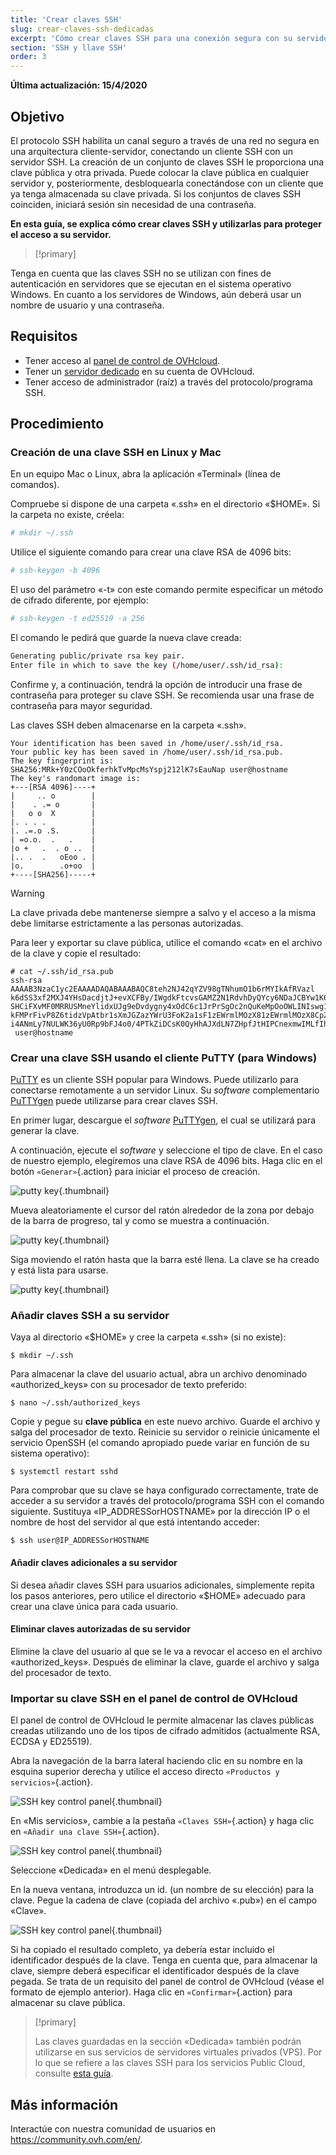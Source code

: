 ```yaml
---
title: 'Crear claves SSH'
slug: crear-claves-ssh-dedicadas
excerpt: 'Cómo crear claves SSH para una conexión segura con su servidor dedicado'
section: 'SSH y llave SSH'
order: 3
---
```


**Última actualización: 15/4/2020**

## Objetivo

El protocolo SSH habilita un canal seguro a través de una red no segura en una arquitectura cliente-servidor, conectando un cliente SSH con un servidor SSH. La creación de un conjunto de claves SSH le proporciona una clave pública y otra privada. Puede colocar la clave pública en cualquier servidor y, posteriormente, desbloquearla conectándose con un cliente que ya tenga almacenada su clave privada. Si los conjuntos de claves SSH coinciden, iniciará sesión sin necesidad de una contraseña.

**En esta guía, se explica cómo crear claves SSH y utilizarlas para proteger el acceso a su servidor.**

> [!primary]
>
Tenga en cuenta que las claves SSH no se utilizan con fines de autenticación en servidores que se ejecutan en el sistema operativo Windows. En cuanto a los servidores de Windows, aún deberá usar un nombre de usuario y una contraseña.
>

## Requisitos

- Tener acceso al [panel de control de OVHcloud](https://www.ovh.com/auth/?action=gotomanager).
- Tener un [servidor dedicado](https://www.ovh.es/servidores_dedicados/) en su cuenta de OVHcloud.
- Tener acceso de administrador (raíz) a través del protocolo/programa SSH.

## Procedimiento

### Creación de una clave SSH en Linux y Mac

En un equipo Mac o Linux, abra la aplicación «Terminal» (línea de comandos).

Compruebe si dispone de una carpeta «.ssh» en el directorio «$HOME». Si la carpeta no existe, créela:

```sh
# mkdir ~/.ssh
```

Utilice el siguiente comando para crear una clave RSA de 4096 bits:

```sh
# ssh-keygen -b 4096
```
El uso del parámetro «-t» con este comando permite especificar un método de cifrado diferente, por ejemplo:

```sh
# ssh-keygen -t ed25519 -a 256
```

El comando le pedirá que guarde la nueva clave creada:

```sh
Generating public/private rsa key pair.
Enter file in which to save the key (/home/user/.ssh/id_rsa):
```

Confirme y, a continuación, tendrá la opción de introducir una frase de contraseña para proteger su clave SSH. Se recomienda usar una frase de contraseña para mayor seguridad.

Las claves SSH deben almacenarse en la carpeta «.ssh».

```ssh
Your identification has been saved in /home/user/.ssh/id_rsa.
Your public key has been saved in /home/user/.ssh/id_rsa.pub.
The key fingerprint is:
SHA256:MRk+Y0zCOoOkferhkTvMpcMsYspj212lK7sEauNap user@hostname
The key's randomart image is:
+---[RSA 4096]----+
|     .. o        |
|    . .= o       |
|   o o  X        |
|. . . .          |
|. .=.o .S.       |
| =o.o.  .   .    |
|o +   .  . o ..  |
|.. .  .   oEoo . |
|o.        .o+oo  |
+----[SHA256]-----+
```

> [!warning]
>
> La clave privada debe mantenerse siempre a salvo y el acceso a la misma debe limitarse estrictamente a las personas autorizadas.
> 

Para leer y exportar su clave pública, utilice el comando «cat» en el archivo de la clave y copie el resultado:

```ssh
# cat ~/.ssh/id_rsa.pub
ssh-rsa AAAAB3NzaC1yc2EAAAADAQABAAABAQC8teh2NJ42qYZV98gTNhumO1b6rMYIkAfRVazl
k6dSS3xf2MXJ4YHsDacdjtJ+evXCFBy/IWgdkFtcvsGAMZ2N1RdvhDyQYcy6NDaJCBYw1K6Gv5fJ
SHCiFXvMF0MRRUSMneYlidxUJg9eDvdygny4xOdC6c1JrPrSgOc2nQuKeMpOoOWLINIswg1IIFVk
kFMPrFivP8Z6tidzVpAtbr1sXmJGZazYWrU3FoK2a1sF1zEWrmlMOzX81zEWrmlMOzX8CpZW8Rae
i4ANmLy7NULWK36yU0Rp9bFJ4o0/4PTkZiDCsK0QyHhAJXdLN7ZHpfJtHIPCnexmwIMLfIhCWhO5
 user@hostname
```

### Crear una clave SSH usando el cliente PuTTY (para Windows)

[PuTTY](https://www.chiark.greenend.org.uk/~sgtatham/putty/) es un cliente SSH popular para Windows. Puede utilizarlo para conectarse remotamente a un servidor Linux. Su <i>software</i> complementario [PuTTYgen](https://the.earth.li/~sgtatham/putty/latest/w64/puttygen.exe) puede utilizarse para crear claves SSH.

En primer lugar, descargue el <i>software</i> [PuTTYgen](https://the.earth.li/~sgtatham/putty/latest/w64/puttygen.exe), el cual se utilizará para generar la clave.

A continuación, ejecute el <i>software</i> y seleccione el tipo de clave. En el caso de nuestro ejemplo, elegiremos una clave RSA de 4096 bits. Haga clic en el botón `«Generar»`{.action} para iniciar el proceso de creación.

![putty key](images/puttygen_01.png){.thumbnail}

Mueva aleatoriamente el cursor del ratón alrededor de la zona por debajo de la barra de progreso, tal y como se muestra a continuación.

![putty key](images/puttygen_02.gif){.thumbnail}

Siga moviendo el ratón hasta que la barra esté llena. La clave se ha creado y está lista para usarse.

![putty key](images/puttygen_03.png){.thumbnail}


### Añadir claves SSH a su servidor

Vaya al directorio «$HOME» y cree la carpeta «.ssh» (si no existe):

```ssh
$ mkdir ~/.ssh
```

Para almacenar la clave del usuario actual, abra un archivo denominado «authorized_keys» con su procesador de texto preferido:

```ssh
$ nano ~/.ssh/authorized_keys
```

Copie y pegue su **clave pública** en este nuevo archivo. Guarde el archivo y salga del procesador de texto. Reinicie su servidor o reinicie únicamente el servicio OpenSSH (el comando apropiado puede variar en función de su sistema operativo):

```ssh
$ systemctl restart sshd
```

Para comprobar que su clave se haya configurado correctamente, trate de acceder a su servidor a través del protocolo/programa SSH con el comando siguiente. Sustituya «IP_ADDRESSorHOSTNAME» por la dirección IP o el nombre de host del servidor al que está intentando acceder:

```ssh
$ ssh user@IP_ADDRESSorHOSTNAME
```

#### Añadir claves adicionales a su servidor

Si desea añadir claves SSH para usuarios adicionales, simplemente repita los pasos anteriores, pero utilice el directorio «$HOME» adecuado para crear una clave única para cada usuario.

#### Eliminar claves autorizadas de su servidor

Elimine la clave del usuario al que se le va a revocar el acceso en el archivo «authorized_keys». Después de eliminar la clave, guarde el archivo y salga del procesador de texto.

### Importar su clave SSH en el panel de control de OVHcloud

El panel de control de OVHcloud le permite almacenar las claves públicas creadas utilizando uno de los tipos de cifrado admitidos (actualmente RSA, ECDSA y ED25519). 

Abra la navegación de la barra lateral haciendo clic en su nombre en la esquina superior derecha y utilice el acceso directo `«Productos y servicios»`{.action}.

![SSH key control panel](images/SSH_keys_panel_1.png){.thumbnail}

En «Mis servicios», cambie a la pestaña `«Claves SSH»`{.action} y haga clic en `«Añadir una clave SSH»`{.action}.

![SSH key control panel](images/SSH_keys_panel_2.png){.thumbnail}

Seleccione «Dedicada» en el menú desplegable.

En la nueva ventana, introduzca un id. (un nombre de su elección) para la clave. Pegue la cadena de clave (copiada del archivo «.pub») en el campo «Clave».

![SSH key control panel](images/SSH_keys_panel_3.png){.thumbnail}

Si ha copiado el resultado completo, ya debería estar incluido el identificador después de la clave. Tenga en cuenta que, para almacenar la clave, siempre deberá especificar el identificador después de la clave pegada. Se trata de un requisito del panel de control de OVHcloud (véase el formato de ejemplo anterior). Haga clic en `«Confirmar»`{.action} para almacenar su clave pública.

> [!primary]
>
> Las claves guardadas en la sección «Dedicada» también podrán utilizarse en sus servicios de servidores virtuales privados (VPS). Por lo que se refiere a las claves SSH para los servicios Public Cloud, consulte [esta guía](../../public-cloud/public-cloud-primeros-pasos).
>


## Más información

Interactúe con nuestra comunidad de usuarios en <https://community.ovh.com/en/>.